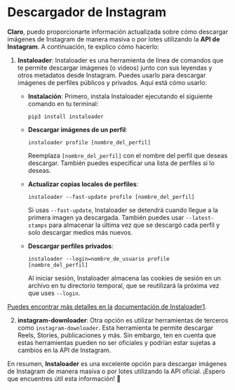 # Descargador de Instagram

**Claro**, puedo proporcionarte información actualizada sobre cómo descargar imágenes de Instagram de manera masiva o por lotes utilizando la **API de Instagram**. A continuación, te explico cómo hacerlo:

1. **Instaloader**: Instaloader es una herramienta de línea de comandos que te permite descargar imágenes (o videos) junto con sus leyendas y otros metadatos desde Instagram. Puedes usarlo para descargar imágenes de perfiles públicos y privados. Aquí está cómo usarlo:
   
   - **Instalación**: Primero, instala Instaloader ejecutando el siguiente comando en tu terminal:
     
     ```
     pip3 install instaloader
     ```
   
   - **Descargar imágenes de un perfil**:
     
     ```
     instaloader profile [nombre_del_perfil]
     ```
     
     Reemplaza `[nombre_del_perfil]` con el nombre del perfil que deseas descargar. También puedes especificar una lista de perfiles si lo deseas.
   
   - **Actualizar copias locales de perfiles**:
     
     ```
     instaloader --fast-update profile [nombre_del_perfil]
     ```
     
     Si usas `--fast-update`, Instaloader se detendrá cuando llegue a la primera imagen ya descargada. También puedes usar `--latest-stamps` para almacenar la última vez que se descargó cada perfil y solo descargar medios más nuevos.
   
   - **Descargar perfiles privados**:
     
     ```
     instaloader --login=nombre_de_usuario profile [nombre_del_perfil]
     ```
     
     Al iniciar sesión, Instaloader almacena las cookies de sesión en un archivo en tu directorio temporal, que se reutilizará la próxima vez que uses `--login`.

  [Puedes encontrar más detalles en la](https://github.com/instaloader/instaloader) [documentación de Instaloader](https://github.com/instaloader/instaloader)[1](https://github.com/instaloader/instaloader).

2. **instagram-downloader**: Otra opción es utilizar herramientas de terceros como `instagram-downloader`. Esta herramienta te permite descargar Reels, Stories, publicaciones y más. Sin embargo, ten en cuenta que estas herramientas pueden no ser oficiales y podrían estar sujetas a cambios en la API de Instagram.

En resumen, **Instaloader** es una excelente opción para descargar imágenes de Instagram de manera masiva o por lotes utilizando la API oficial. ¡Espero que encuentres útil esta información! 📸